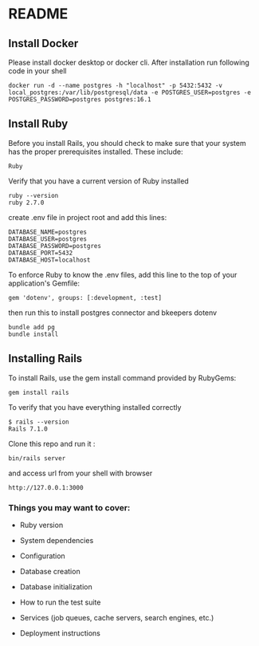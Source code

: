# README

## Install Docker
Please install docker desktop or docker cli. After installation run following code in your shell
```
docker run -d --name postgres -h "localhost" -p 5432:5432 -v local_postgres:/var/lib/postgresql/data -e POSTGRES_USER=postgres -e POSTGRES_PASSWORD=postgres postgres:16.1
```

## Install Ruby
Before you install Rails, you should check to make sure that your system has the proper prerequisites installed. These include:

```
Ruby
```
Verify that you have a current version of Ruby installed

```
ruby --version
ruby 2.7.0
```

create .env file in project root and add this lines:
```
DATABASE_NAME=postgres
DATABASE_USER=postgres
DATABASE_PASSWORD=postgres
DATABASE_PORT=5432
DATABASE_HOST=localhost
```
To enforce Ruby to know the .env files,
add this line to the top of your application's Gemfile:

```
gem 'dotenv', groups: [:development, :test]
```
then run this to install postgres connector and bkeepers dotenv
```
bundle add pg
bundle install
```

## Installing Rails
To install Rails, use the gem install command provided by RubyGems:
```
gem install rails
```
To verify that you have everything installed correctly
```
$ rails --version
Rails 7.1.0
```

Clone this repo and run it :
```
bin/rails server
```
and access url from your shell with browser
```
http://127.0.0.1:3000
```


### Things you may want to cover:

* Ruby version

* System dependencies

* Configuration

* Database creation

* Database initialization

* How to run the test suite

* Services (job queues, cache servers, search engines, etc.)

* Deployment instructions
